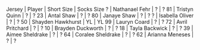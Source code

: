 Jersey | Player | Short Size | Socks Size
? | Nathanael Fehr | ? | ?
81 | Tristyn Quinn | ? | ?
23 | Antal Shaw | ? | ?
80 | Janaye Shaw | ? | ?
? | Isabella Oliver | ? | ?
50 | Shayden Hawkhurst | YL | YL
99 | Lauryn Coard | ? | ?
72 | Avril Pritchard | ? | ?
10 | Brayden Duckworth | ? | ?
18 | Tayla Backwick | ? | ?
39 | Aimee Sheldrake | ? | ?
64 | Coralee Sheldrake | ? | ?
62 | Arianna Meneses | ? | ?

  
